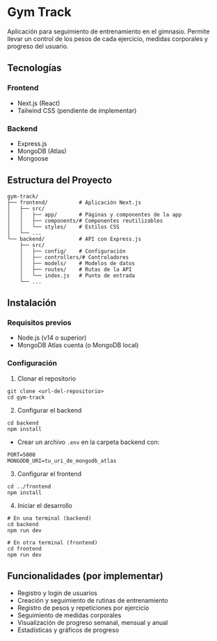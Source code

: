 # Gym Track

Aplicación para seguimiento de entrenamiento en el gimnasio. Permite llevar un control de los pesos de cada ejercicio, medidas corporales y progreso del usuario.

## Tecnologías

### Frontend
- Next.js (React)
- Tailwind CSS (pendiente de implementar)

### Backend
- Express.js
- MongoDB (Atlas)
- Mongoose

## Estructura del Proyecto

```
gym-track/
├── frontend/          # Aplicación Next.js
│   ├── src/
│   │   ├── app/       # Páginas y componentes de la app
│   │   ├── components/# Componentes reutilizables
│   │   └── styles/    # Estilos CSS
│   └── ...
└── backend/           # API con Express.js
    ├── src/
    │   ├── config/    # Configuración
    │   ├── controllers/# Controladores
    │   ├── models/    # Modelos de datos
    │   ├── routes/    # Rutas de la API
    │   └── index.js   # Punto de entrada
    └── ...
```

## Instalación

### Requisitos previos
- Node.js (v14 o superior)
- MongoDB Atlas cuenta (o MongoDB local)

### Configuración

1. Clonar el repositorio
```
git clone <url-del-repositorio>
cd gym-track
```

2. Configurar el backend
```
cd backend
npm install
```
- Crear un archivo `.env` en la carpeta backend con:
```
PORT=5000
MONGODB_URI=tu_uri_de_mongodb_atlas
```

3. Configurar el frontend
```
cd ../frontend
npm install
```

4. Iniciar el desarrollo
```
# En una terminal (backend)
cd backend
npm run dev

# En otra terminal (frontend)
cd frontend
npm run dev
```

## Funcionalidades (por implementar)

- Registro y login de usuarios
- Creación y seguimiento de rutinas de entrenamiento
- Registro de pesos y repeticiones por ejercicio
- Seguimiento de medidas corporales
- Visualización de progreso semanal, mensual y anual
- Estadísticas y gráficos de progreso
